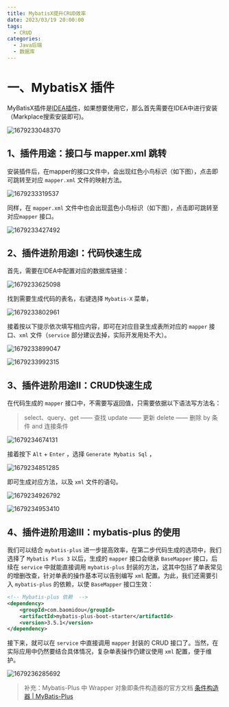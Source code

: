 ```yaml
---
title: MybatisX提升CRUD效率
date: 2023/03/19 20:00:00
tags: 
  - CRUD
categories: 
  - Java后端
  - 数据库
---
```




# 一、MybatisX 插件

 MyBatisX插件是[IDEA插件](https://so.csdn.net/so/search?q=IDEA插件&spm=1001.2101.3001.7020)，如果想要使用它，那么首先需要在IDEA中进行安装（Markplace搜索安装即可)。 

![1679233048370](../blog-assets/EasyExcel用法/1679233048370.png)



## 1、插件用途：接口与 mapper.xml 跳转

安装插件后，在mapper的接口文件中，会出现红色小鸟标识（如下图），点击即可跳转至对应 `mapper.xml` 文件的映射方法。

![1679233319537](../blog-assets/EasyExcel用法/1679233319537.png)

同样，在 `mapper.xml` 文件中也会出现蓝色小鸟标识（如下图），点击即可跳转至对应`mapper` 接口。

![1679233427492](../blog-assets/EasyExcel用法/1679233427492.png)



## 2、插件进阶用途I：代码快速生成

首先，需要在IDEA中配置对应的数据库链接：

![1679233625098](../blog-assets/EasyExcel用法/1679233625098.png)

找到需要生成代码的表名，右键选择 `Mybatis-X` 菜单，

![1679233802961](../blog-assets/EasyExcel用法/1679233802961.png)

接着按以下提示依次填写相应内容，即可在对应目录生成表所对应的 `mapper` 接口、`xml` 文件（`service` 部分建议去掉，实际开发用处不大）。

![1679233899047](../blog-assets/EasyExcel用法/1679233899047.png)

![1679233992315](../blog-assets/EasyExcel用法/1679233992315.png)



## 3、插件进阶用途II：CRUD快速生成

在代码生成的 `mapper` 接口中，不需要写返回值，只需要依据以下语法写方法名：

> select、query、get —— 查找
> update —— 更新
> delete —— 删除
> by 条件
> and 连接条件 

![1679234674131](../blog-assets/EasyExcel用法/1679234674131.png)

接着按下 `Alt` + `Enter` ，选择 `Generate Mybatis Sql` ，

![1679234851285](../blog-assets/EasyExcel用法/1679234851285.png)

即可生成对应方法，以及 `xml` 文件的语句。

![1679234926792](../blog-assets/EasyExcel用法/1679234926792.png)

![1679234953410](../blog-assets/EasyExcel用法/1679234953410.png)



## 4、插件进阶用途III：mybatis-plus 的使用

我们可以结合 `mybatis-plus` 进一步提高效率，在第二步代码生成的选项中，我们选择了 `Mybatis Plus 3` 以后，生成的 `mapper` 接口会继承 `BaseMapper` 接口，后续在 `service` 中就能直接调用 `mybatis-plus` 封装的方法，这其中包括了单表常见的增删改查，针对单表的操作基本可以告别编写 `xml` 配置。为此，我们还需要引入 `mybatis-plus` 的依赖，以使 `BaseMapper` 接口生效：

```xml
<!-- Mybatis-plus 依赖  -->
<dependency>
    <groupId>com.baomidou</groupId>
    <artifactId>mybatis-plus-boot-starter</artifactId>
    <version>3.5.1</version>
</dependency>
```

接下来，就可以在 `service` 中直接调用 `mapper` 封装的 CRUD 接口了。当然，在实际应用中仍然要结合具体情况，复杂单表操作仍建议使用 `xml` 配置，便于维护。

![1679236285692](../blog-assets/EasyExcel用法/1679236285692.png)

> 补充：Mybatis-Plus 中 Wrapper 对象即条件构造器的官方文档  [条件构造器 | MyBatis-Plus ](https://baomidou.com/pages/10c804/#abstractwrapper?login=from_csdn) 